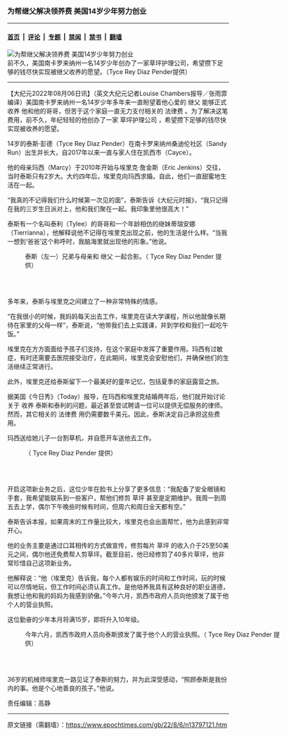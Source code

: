 ### 为帮继父解决领养费 美国14岁少年努力创业

---

#### [首页](../../../..?n13797121) &nbsp;|&nbsp; [评论](../../../../../epoch-comment?n13797121) &nbsp;|&nbsp; [专题](../../../../../epoch-special?n13797121) &nbsp;|&nbsp; [禁闻](../../../../../epoch-news?n13797121) &nbsp;|&nbsp; [禁书](../../../../../books?n13797121) &nbsp;|&nbsp; [翻墙](https://github.com/gfw-breaker/nogfw/blob/master/README.md?n13797121)


<div><img alt="为帮继父解决领养费 美国14岁少年努力创业" class="attachment-djy_600_400 size-djy_600_400 wp-post-image" src="https://i.epochtimes.com/assets/uploads/2022/08/id13797127-Tyce-Rey-Diaz-Pender-1200x720-600x400.jpg"/>
<div class="caption">
 前不久，美国南卡罗来纳州一名14岁少年创办了一家草坪护理公司，希望攒下足够的钱尽快实现被继父收养的愿望。（Tyce Rey Diaz Pender提供）
</div></div><hr/><div class="post_content" id="artbody" itemprop="articleBody">
 <!-- article content begin -->
 <p>
  【大纪元2022年08月06日讯】（英文大纪元记者Louise Chambers报导／张雨霏编译）美国南卡罗来纳州一名14岁少年多年来一直盼望着他心爱的
  <ok href="https://www.epochtimes.com/gb/tag/%E7%BB%A7%E7%88%B6.html">
   继父
  </ok>
  能够正式
  <ok href="https://www.epochtimes.com/gb/tag/%E6%94%B6%E5%85%BB.html">
   收养
  </ok>
  他和他的哥哥，但苦于这个家庭一直无力支付相关的
  <ok href="https://www.epochtimes.com/gb/tag/%E6%B3%95%E5%BE%8B%E8%B4%B9.html">
   法律费
  </ok>
  。为了解决这笔费用，前不久，年纪轻轻的他创办了一家
  <ok href="https://www.epochtimes.com/gb/tag/%E8%8D%89%E5%9D%AA%E6%8A%A4%E7%90%86%E5%85%AC%E5%8F%B8.html">
   草坪护理公司
  </ok>
  ，希望攒下足够的钱尽快实现被收养的愿望。
 </p>
 <p>
  14岁的泰斯‧彭德（Tyce Rey Diaz Pender）在南卡罗来纳州桑迪伦社区（Sandy Run）出生并长大，自2017年以来一直与家人住在凯西市（Cayce）。
 </p>
 <p>
  他的母亲玛西（Marcy）于2010年开始与埃里克‧詹金斯（Eric Jenkins）交往，当时泰斯只有2岁大。大约四年后，埃里克向玛西求婚。自此，他们一直甜蜜地生活在一起。
 </p>
 <p>
  “我真的不记得我们什么时候第一次见的面”，泰斯告诉《大纪元时报》，“我只记得在我的三岁生日派对上，他和我们聚在一起。我印象里他很高大！”
 </p>
 <p>
  泰斯有一个名叫泰利（Tylee）的哥哥和一个年龄相仿的继妹蒂瑞安娜（Tierrianna），他解释说他不记得在埃里克出现之前，他的生活是什么样。“当我一想到‘爸爸’这个称呼时，我脑海里就出现他的形象。”他说。
 </p>
 <figure aria-describedby="caption-attachment-13797126" class="wp-caption aligncenter" id="attachment_13797126" style="width: 451px">
  <ok href="https://i.epochtimes.com/assets/uploads/2022/08/id13797126-Tyce-Rey-Diaz-Pender-5-1200x1235.jpg" target="_blank">
   <img alt="" class="wp-image-13797126" src="https://i.epochtimes.com/assets/uploads/2022/08/id13797126-Tyce-Rey-Diaz-Pender-5-1200x1235.jpg"/>
  </ok>
  <br/><figcaption class="wp-caption-text" id="caption-attachment-13797126">
   泰斯（左一）兄弟与母亲和
   <ok href="https://www.epochtimes.com/gb/tag/%E7%BB%A7%E7%88%B6.html">
    继父
   </ok>
   一起合影。（
   <ok href="https://www.facebook.com/tycerey.diaz.1">
    Tyce Rey Diaz Pender
   </ok>
   提供）
  </figcaption><br/>
 </figure><br/>
 <p>
  多年来，泰斯与埃里克之间建立了一种非常特殊的情感。
 </p>
 <p>
  “在我很小的时候，我妈妈每天出去工作，埃里克在读大学课程，所以他就像长期待在家里的父母一样”，泰斯说，“他带我们去上实践课，并到学校和我们一起吃午饭。”
 </p>
 <p>
  埃里克在方方面面给予孩子们支持，在这个家庭中发挥了重要作用。玛西有过敏症，有时还需要去医院接受治疗，在此期间，埃里克会安慰他们，并确保他们的生活继续正常进行。
 </p>
 <p>
  此外，埃里克还给泰斯留下一个最美好的童年记忆，包括夏季的家庭露营之旅。
 </p>
 <p>
  据美国《今日秀》（Today）报导，在玛西和埃里克结婚两年后，他们就开始讨论关于
  <ok href="https://www.epochtimes.com/gb/tag/%E6%94%B6%E5%85%BB.html">
   收养
  </ok>
  泰斯和泰利的问题，最近甚至尝试聘请一位可以提供无偿服务的律师。然而，其它相关的
  <ok href="https://www.epochtimes.com/gb/tag/%E6%B3%95%E5%BE%8B%E8%B4%B9.html">
   法律费
  </ok>
  用仍需要数千美元。因此，泰斯决定自己承担这些费用。
 </p>
 <p>
  玛西送给她儿子一台割草机，并自愿开车送他去工作。
 </p>
 <figure aria-describedby="caption-attachment-13797124" class="wp-caption aligncenter" id="attachment_13797124" style="width: 600px">
  <ok href="https://i.epochtimes.com/assets/uploads/2022/08/id13797124-Tyce-Rey-Diaz-Pender-1-1200x900.jpg" target="_blank">
   <img alt="" class="wp-image-13797124" src="https://i.epochtimes.com/assets/uploads/2022/08/id13797124-Tyce-Rey-Diaz-Pender-1-1200x900.jpg"/>
  </ok>
  <br/><figcaption class="wp-caption-text" id="caption-attachment-13797124">
   （
   <ok href="https://www.facebook.com/tycerey.diaz.1">
    Tyce Rey Diaz Pender
   </ok>
   提供）
  </figcaption><br/>
 </figure><br/>
 <p>
  开启这项新业务之后，这位少年在脸书上分享了更多信息：“我配备了安全眼镜和手套，我希望能联系到一些客户，帮他们修剪
  <ok href="https://www.epochtimes.com/gb/tag/%E8%8D%89%E5%9D%AA.html">
   草坪
  </ok>
  甚至是定期维护。我周一到周五去上学，偶尔下午晚些时候有时间，但周六和周日全天都有空。”
 </p>
 <p>
  泰斯告诉本报，如果周末的工作量比较大，埃里克也会出面帮忙，他为此感到非常开心。
 </p>
 <p>
  他的业务主要是通过口耳相传的方式做宣传，修剪每片
  <ok href="https://www.epochtimes.com/gb/tag/%E8%8D%89%E5%9D%AA.html">
   草坪
  </ok>
  的收入介于25至50美元之间，偶尔他还免费帮人剪草坪。截至目前，他已经修剪了40多片草坪，他非常珍惜自己这项新业务。
 </p>
 <p>
  他解释说：“他（埃里克）告诉我，每个人都有娱乐的时间和工作时间，玩的时候可以尽情地玩，但工作时间必须认真工作。是他培养我具有这种良好的职业道德，我想让他和我的妈妈为我感到骄傲。”今年六月，凯西市政府人员向他颁发了属于他个人的营业执照。
 </p>
 <p>
  这位勤奋的少年本月将满15岁，即将升入10年级。
 </p>
 <figure aria-describedby="caption-attachment-13797125" class="wp-caption aligncenter" id="attachment_13797125" style="width: 600px">
  <ok href="https://i.epochtimes.com/assets/uploads/2022/08/id13797125-Tyce-Rey-Diaz-Pender-3-1200x900.jpg" target="_blank">
   <img alt="" class="wp-image-13797125" src="https://i.epochtimes.com/assets/uploads/2022/08/id13797125-Tyce-Rey-Diaz-Pender-3-1200x900.jpg"/>
  </ok>
  <br/><figcaption class="wp-caption-text" id="caption-attachment-13797125">
   今年六月，凯西市政府人员向泰斯颁发了属于他个人的营业执照。（
   <ok href="https://www.facebook.com/tycerey.diaz.1">
    Tyce Rey Diaz Pender
   </ok>
   提供）
  </figcaption><br/>
 </figure><br/>
 <p>
  36岁的机械师埃里克一路见证了泰斯的努力，并为此深受感动，“照顾泰斯是我份内的事。他是个心地善良的孩子。”他说。
 </p>
 <p>
  责任编辑：高静
 </p>
 <!-- article content end -->
 <div id="below_article_ad">
 </div>
</div>


---

原文链接（需翻墙）：https://www.epochtimes.com/gb/22/8/6/n13797121.htm